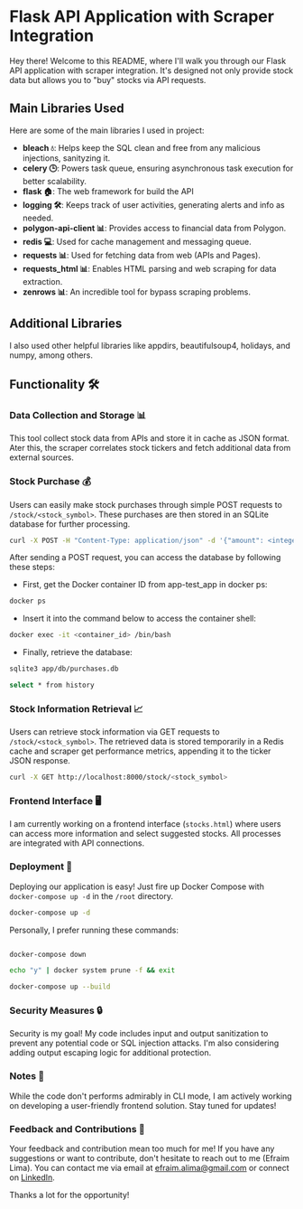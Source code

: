 # Flask API Application with Scraper Integration

Hey there! Welcome to this README, where I'll walk you through our Flask API application with scraper integration. It's designed not only provide stock data but allows you to "buy" stocks via API requests.

## Main Libraries Used

Here are some of the main libraries I used in project:

- **bleach 💧**: Helps keep the SQL clean and free from any malicious injections, sanityzing it.
- **celery 🕒**: Powers task queue, ensuring asynchronous task execution for better scalability.
- **flask 🏠**: The web framework for build the API
- **logging 🛠️**: Keeps track of user activities, generating alerts and info as needed.
- **polygon-api-client 📊**: Provides access to financial data from Polygon.
- **redis 💻**: Used for cache management and messaging queue.
- **requests 📊**: Used for fetching data from web (APIs and Pages).
- **requests_html 📊**: Enables HTML parsing and web scraping for data extraction.
- **zenrows 📊**: An incredible tool for bypass scraping problems.

## Additional Libraries

I also used other helpful libraries like appdirs, beautifulsoup4, holidays, and numpy, among others.

## Functionality 🛠️

### Data Collection and Storage 📊

This tool collect stock data from APIs and store it in cache as JSON format. Ater this, the scraper correlates stock tickers and fetch additional data from external sources.

### Stock Purchase 💰

Users can easily make stock purchases through simple POST requests to `/stock/<stock_symbol>`. These purchases are then stored in an SQLite database for further processing.

```bash
curl -X POST -H "Content-Type: application/json" -d '{"amount": <integer>}' http://localhost:8000/stock/<stock_symbol>
```

After sending a POST request, you can access the database by following these steps:

- First, get the Docker container ID from app-test_app in docker ps:

```bash
docker ps
```

- Insert it into the command below to access the container shell:

```bash
docker exec -it <container_id> /bin/bash
```

- Finally, retrieve the database:

```bash
sqlite3 app/db/purchases.db

select * from history
```

### Stock Information Retrieval 📈

Users can retrieve stock information via GET requests to `/stock/<stock_symbol>`. The retrieved data is stored temporarily in a Redis cache and scraper get performance metrics, appending it to the ticker JSON response.

```bash
curl -X GET http://localhost:8000/stock/<stock_symbol>
```

### Frontend Interface 🖥️

I am currently working on a frontend interface (`stocks.html`) where users can access more information and select suggested stocks. All processes are integrated with API connections.

### Deployment 🚀

Deploying our application is easy! Just fire up Docker Compose with `docker-compose up -d` in the `/root` directory. 

```bash
docker-compose up -d
```

Personally, I prefer running these commands:

```bash

docker-compose down

echo "y" | docker system prune -f && exit

docker-compose up --build
```

### Security Measures 🔒

Security is my goal! My code includes input and output sanitization to prevent any potential code or SQL injection attacks. I'm also considering adding output escaping logic for additional protection.

### Notes 📝

While the code don't performs admirably in CLI mode, I am actively working on developing a user-friendly frontend solution. Stay tuned for updates!

### Feedback and Contributions 🙌

Your feedback and contribution mean too much for me! If you have any suggestions or want to contribute, don't hesitate to reach out to me (Efraim Lima). You can contact me via email at efraim.alima@gmail.com or connect on [LinkedIn](https://linkedin.com/in/efraimlima).

Thanks a lot for the opportunity!